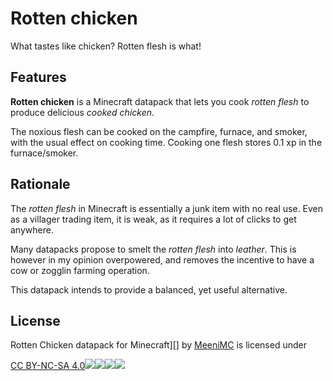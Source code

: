 # Rotten chicken

What tastes like chicken? Rotten flesh is what!

## Features

**Rotten chicken** is a Minecraft datapack that lets you cook _rotten flesh_ to produce delicious _cooked chicken_.

The noxious flesh can be cooked on the campfire, furnace, and smoker, with the usual effect on cooking time. Cooking one flesh stores 0.1 xp in the furnace/smoker. 

## Rationale

The _rotten flesh_ in Minecraft is essentially a junk item with no real use. Even as a villager trading item, it is weak, as it requires a lot of clicks to get anywhere.

Many datapacks propose to smelt the _rotten flesh_ into _leather_. This is however in my opinion overpowered, and removes the incentive to have a cow or zogglin farming operation.

This datapack intends to provide a balanced, yet useful alternative. 

## License

Rotten Chicken datapack for Minecraft][] by [MeeniMC][] is
licensed under

[CC BY-NC-SA 4.0![][1]![][2]![][3]![][4]][5]

  [Rotten Chicken datapack for Minecraft]: https://github.com/MeeniMc/RottenChicken
  [MeeniMC]: https://github.com/MeeniMc
  [1]: https://mirrors.creativecommons.org/presskit/icons/cc.svg?ref=chooser-v1
  [2]: https://mirrors.creativecommons.org/presskit/icons/by.svg?ref=chooser-v1
  [3]: https://mirrors.creativecommons.org/presskit/icons/nc.svg?ref=chooser-v1
  [4]: https://mirrors.creativecommons.org/presskit/icons/sa.svg?ref=chooser-v1
  [5]: https://creativecommons.org/licenses/by-nc-sa/4.0
